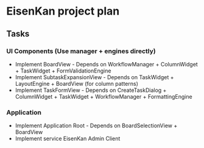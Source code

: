 # EisenKan project plan
## Tasks
### UI Components (Use manager + engines directly)
- Implement BoardView - Depends on
WorkflowManager + ColumnWidget + TaskWidget + FormValidationEngine
- Implement SubtaskExpansionView - Depends on
TaskWidget + LayoutEngine + BoardView (for column patterns)
- Implement TaskFormView - Depends on
CreateTaskDialog + ColumnWidget + TaskWidget + WorkflowManager +
FormattingEngine

### Application
- Implement Application Root - Depends on BoardSelectionView + BoardView
- Implement service EisenKan Admin Client
